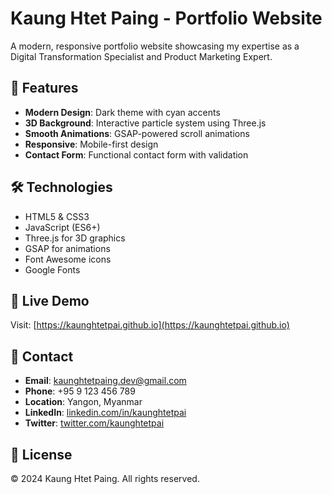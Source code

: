 # Kaung Htet Paing - Portfolio Website

A modern, responsive portfolio website showcasing my expertise as a Digital Transformation Specialist and Product Marketing Expert.

## 🌟 Features

- **Modern Design**: Dark theme with cyan accents
- **3D Background**: Interactive particle system using Three.js
- **Smooth Animations**: GSAP-powered scroll animations
- **Responsive**: Mobile-first design
- **Contact Form**: Functional contact form with validation

## 🛠️ Technologies

- HTML5 & CSS3
- JavaScript (ES6+)
- Three.js for 3D graphics
- GSAP for animations
- Font Awesome icons
- Google Fonts

## 🚀 Live Demo

Visit: [https://kaunghtetpai.github.io](https://kaunghtetpai.github.io)

## 📱 Contact

- **Email**: kaunghtetpaing.dev@gmail.com
- **Phone**: +95 9 123 456 789
- **Location**: Yangon, Myanmar
- **LinkedIn**: [linkedin.com/in/kaunghtetpai](https://linkedin.com/in/kaunghtetpai)
- **Twitter**: [twitter.com/kaunghtetpai](https://twitter.com/kaunghtetpai)

## 📄 License

© 2024 Kaung Htet Paing. All rights reserved.
